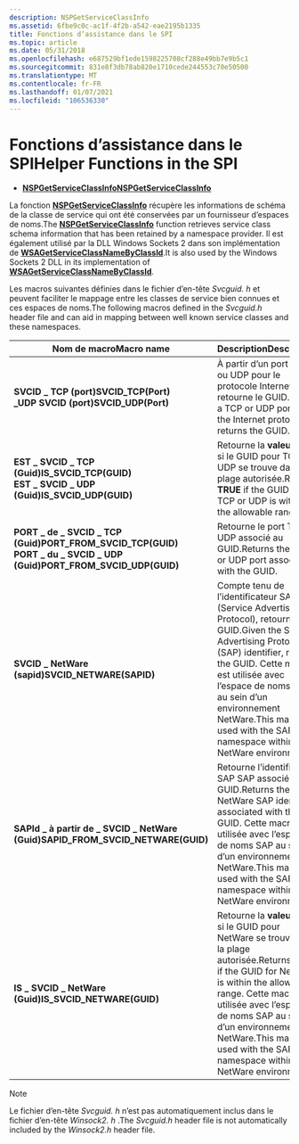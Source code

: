 ```yaml
---
description: NSPGetServiceClassInfo
ms.assetid: 6fbe9c0c-ac1f-4f2b-a542-eae2195b1335
title: Fonctions d’assistance dans le SPI
ms.topic: article
ms.date: 05/31/2018
ms.openlocfilehash: e687529bf1ede1598225708cf288e49bb7e9b5c1
ms.sourcegitcommit: 831e8f3db78ab820e1710cede244553c70e50500
ms.translationtype: MT
ms.contentlocale: fr-FR
ms.lasthandoff: 01/07/2021
ms.locfileid: "106536330"
---
```

# <a name="helper-functions-in-the-spi"></a><span data-ttu-id="33baf-103">Fonctions d’assistance dans le SPI</span><span class="sxs-lookup"><span data-stu-id="33baf-103">Helper Functions in the SPI</span></span>

-   [<span data-ttu-id="33baf-104">**NSPGetServiceClassInfo**</span><span class="sxs-lookup"><span data-stu-id="33baf-104">**NSPGetServiceClassInfo**</span></span>](/windows/desktop/api/Ws2spi/nc-ws2spi-lpnspgetserviceclassinfo)

<span data-ttu-id="33baf-105">La fonction [**NSPGetServiceClassInfo**](/windows/desktop/api/Ws2spi/nc-ws2spi-lpnspgetserviceclassinfo) récupère les informations de schéma de la classe de service qui ont été conservées par un fournisseur d’espaces de noms.</span><span class="sxs-lookup"><span data-stu-id="33baf-105">The [**NSPGetServiceClassInfo**](/windows/desktop/api/Ws2spi/nc-ws2spi-lpnspgetserviceclassinfo) function retrieves service class schema information that has been retained by a namespace provider.</span></span> <span data-ttu-id="33baf-106">Il est également utilisé par la DLL Windows Sockets 2 dans son implémentation de [**WSAGetServiceClassNameByClassId**](/windows/desktop/api/Winsock2/nf-winsock2-wsagetserviceclassnamebyclassida).</span><span class="sxs-lookup"><span data-stu-id="33baf-106">It is also used by the Windows Sockets 2 DLL in its implementation of [**WSAGetServiceClassNameByClassId**](/windows/desktop/api/Winsock2/nf-winsock2-wsagetserviceclassnamebyclassida).</span></span>

<span data-ttu-id="33baf-107">Les macros suivantes définies dans le fichier d’en-tête *Svcguid. h* et peuvent faciliter le mappage entre les classes de service bien connues et ces espaces de noms.</span><span class="sxs-lookup"><span data-stu-id="33baf-107">The following macros defined in the *Svcguid.h* header file and can aid in mapping between well known service classes and these namespaces.</span></span>

| <span data-ttu-id="33baf-108">Nom de macro</span><span class="sxs-lookup"><span data-stu-id="33baf-108">Macro name</span></span>                                                                              | <span data-ttu-id="33baf-109">Description</span><span class="sxs-lookup"><span data-stu-id="33baf-109">Description</span></span>                                                                                                                                        |
|-----------------------------------------------------------------------------------------|----------------------------------------------------------------------------------------------------------------------------------------------------|
| <span data-ttu-id="33baf-110">**SVCID \_ TCP (port)**</span><span class="sxs-lookup"><span data-stu-id="33baf-110">**SVCID\_TCP(Port)**</span></span><br/> <span data-ttu-id="33baf-111">**\_UDP SVCID (port)**</span><span class="sxs-lookup"><span data-stu-id="33baf-111">**SVCID\_UDP(Port)**</span></span><br/>                         | <span data-ttu-id="33baf-112">À partir d’un port TCP ou UDP pour le protocole Internet, retourne le GUID.</span><span class="sxs-lookup"><span data-stu-id="33baf-112">Given a TCP or UDP port for the Internet protocol, returns the GUID.</span></span>                                                                               |
| <span data-ttu-id="33baf-113">**EST \_ SVCID \_ TCP (Guid)**</span><span class="sxs-lookup"><span data-stu-id="33baf-113">**IS\_SVCID\_TCP(GUID)**</span></span><br/> <span data-ttu-id="33baf-114">**EST \_ SVCID \_ UDP (Guid)**</span><span class="sxs-lookup"><span data-stu-id="33baf-114">**IS\_SVCID\_UDP(GUID)**</span></span><br/>                 | <span data-ttu-id="33baf-115">Retourne la **valeur true** si le GUID pour TCP ou UDP se trouve dans la plage autorisée.</span><span class="sxs-lookup"><span data-stu-id="33baf-115">Returns **TRUE** if the GUID for TCP or UDP is within the allowable range.</span></span>                                                                         |
| <span data-ttu-id="33baf-116">**PORT \_ de \_ SVCID \_ TCP (Guid)**</span><span class="sxs-lookup"><span data-stu-id="33baf-116">**PORT\_FROM\_SVCID\_TCP(GUID)**</span></span><br/> <span data-ttu-id="33baf-117">**PORT \_ du \_ SVCID \_ UDP (Guid)**</span><span class="sxs-lookup"><span data-stu-id="33baf-117">**PORT\_FROM\_SVCID\_UDP(GUID)**</span></span><br/> | <span data-ttu-id="33baf-118">Retourne le port TCP ou UDP associé au GUID.</span><span class="sxs-lookup"><span data-stu-id="33baf-118">Returns the TCP or UDP port associated with the GUID.</span></span>                                                                                              |
| <span data-ttu-id="33baf-119">**SVCID \_ NetWare (sapid)**</span><span class="sxs-lookup"><span data-stu-id="33baf-119">**SVCID\_NETWARE(SAPID)**</span></span><br/>                                                    | <span data-ttu-id="33baf-120">Compte tenu de l’identificateur SAP (Service Advertising Protocol), retourne le GUID.</span><span class="sxs-lookup"><span data-stu-id="33baf-120">Given the Service Advertising Protocol (SAP) identifier, returns the GUID.</span></span> <span data-ttu-id="33baf-121">Cette macro est utilisée avec l’espace de noms SAP au sein d’un environnement NetWare.</span><span class="sxs-lookup"><span data-stu-id="33baf-121">This macro is used with the SAP namespace within a NetWare environment.</span></span> |
| <span data-ttu-id="33baf-122">**SAPId \_ à partir de \_ SVCID \_ NetWare (Guid)**</span><span class="sxs-lookup"><span data-stu-id="33baf-122">**SAPID\_FROM\_SVCID\_NETWARE(GUID)**</span></span><br/>                                        | <span data-ttu-id="33baf-123">Retourne l’identificateur SAP SAP associé au GUID.</span><span class="sxs-lookup"><span data-stu-id="33baf-123">Returns the NetWare SAP identifier associated with the GUID.</span></span> <span data-ttu-id="33baf-124">Cette macro est utilisée avec l’espace de noms SAP au sein d’un environnement NetWare.</span><span class="sxs-lookup"><span data-stu-id="33baf-124">This macro is used with the SAP namespace within a NetWare environment.</span></span>               |
| <span data-ttu-id="33baf-125">**IS \_ SVCID \_ NetWare (Guid)**</span><span class="sxs-lookup"><span data-stu-id="33baf-125">**IS\_SVCID\_NETWARE(GUID)**</span></span><br/>                                                 | <span data-ttu-id="33baf-126">Retourne la **valeur true** si le GUID pour NetWare se trouve dans la plage autorisée.</span><span class="sxs-lookup"><span data-stu-id="33baf-126">Returns **TRUE** if the GUID for NetWare is within the allowable range.</span></span> <span data-ttu-id="33baf-127">Cette macro est utilisée avec l’espace de noms SAP au sein d’un environnement NetWare.</span><span class="sxs-lookup"><span data-stu-id="33baf-127">This macro is used with the SAP namespace within a NetWare environment.</span></span>    |



 

> [!Note]  
> <span data-ttu-id="33baf-128">Le fichier d’en-tête *Svcguid. h* n’est pas automatiquement inclus dans le fichier d’en-tête *Winsock2. h* .</span><span class="sxs-lookup"><span data-stu-id="33baf-128">The *Svcguid.h* header file is not automatically included by the *Winsock2.h* header file.</span></span>

 

 

 




